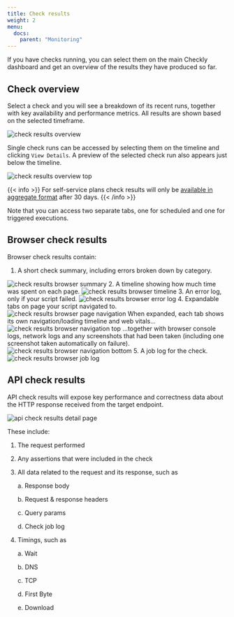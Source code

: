 ```yaml
---
title: Check results
weight: 2
menu:
  docs:
    parent: "Monitoring"
---
```


If you have checks running, you can select them on the main Checkly dashboard and get an overview of the results they have produced so far. 

## Check overview

Select a check and you will see a breakdown of its recent runs, together with key availability and performance metrics. All results are shown based on the selected timeframe.

![check results overview](/docs/images/monitoring/check-results-summary.png)

Single check runs can be accessed by selecting them on the timeline and clicking `View Details`. A preview of the selected check run also appears just below the timeline.

<img class="screenshot-partial" alt="check results overview top" src="/docs/images/monitoring/result-overview1.png"/>

{{< info >}}
For self-service plans check results will only be [available in aggregate format](/docs/monitoring/how-we-store-data) after 30 days.
{{< /info >}}

Note that you can access two separate tabs, one for scheduled and one for triggered executions.

## Browser check results

Browser check results contain:

1. A short check summary, including errors broken down by category.
<img class="screenshot-partial" alt="check results browser summary" src="/docs/images/monitoring/check-results-browser-summary.png"/>
2. A timeline showing how much time was spent on each page.
<img class="screenshot-partial" alt="check results browser timeline" src="/docs/images/monitoring/check-results-browser-timeline.png"/>
3. An error log, only if your script failed.
<img class="screenshot-partial" alt="check results browser error log" src="/docs/images/monitoring/check-results-browser-error-log.png"/>
4. Expandable tabs on page your script navigated to.
<img class="screenshot-partial" alt="check results browser page navigation" src="/docs/images/monitoring/check-results-browser-page-navigations.png"/>
When expanded, each tab shows its own navigation/loading timeline and web vitals...
<img class="screenshot-partial" alt="check results browser navigation top" src="/docs/images/monitoring/check-results-browser-navigation-top.png"/>
...together with browser console logs, network logs and any screenshots that had been taken (including one screenshot taken automatically on failure).
<img class="screenshot-partial" alt="check results browser navigation bottom" src="/docs/images/monitoring/check-results-browser-navigation-bottom.png"/>
5. A job log for the check.
<img class="screenshot-partial" alt="check results browser job log" src="/docs/images/monitoring/check-results-browser-job-log.png"/>

## API check results

API check results will expose key performance and correctness data about the HTTP response received from the target endpoint.

![api check results detail page](/docs/images/monitoring/check-results-api.png)

These include:

1. The request performed
2. Any assertions that were included in the check
3. All data related to the request and its response, such as

    a. Response body

    b. Request & response headers
    
    c. Query params
    
    d. Check job log

4. Timings, such as

    a. Wait

    b. DNS

    c. TCP

    d. First Byte

    e. Download
